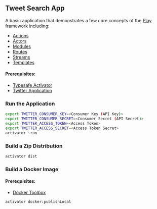 ## Tweet Search App

A basic application that demonstrates a few core concepts of the [Play](http://www.playframework.com) framework including:

* [Actions](https://www.playframework.com/documentation/2.5.x/JavaActionsComposition)
* [Actors](https://www.playframework.com/documentation/2.5.x/JavaAkka)
* [Modules](https://www.playframework.com/documentation/2.5.x/JavaPlayModules)
* [Routes](https://www.playframework.com/documentation/2.5.x/JavaRouting)
* [Streams](http://www.reactive-streams.org/)
* [Templates](https://www.playframework.com/documentation/2.5.x/JavaTemplateUseCases)

#### Prerequisites: 
* [Typesafe Activator](https://www.lightbend.com/activator/download)
* [Twitter Application](https://apps.twitter.com/)

### Run the Application

```bash
export TWITTER_CONSUMER_KEY=<Consumer Key (API Key)>
export TWITTER_CONSUMER_SECRET=<Consumer Secret (API Secret)>
export TWITTER_ACCESS_TOKEN=<Access Token>
export TWITTER_ACCESS_SECRET=<Access Token Secret>
activator ~run
```

### Build a Zip Distribution

```bash
activator dist
```

### Build a Docker Image
#### Prerequisites: 
* [Docker Toolbox](https://www.docker.com/products/docker-toolbox)

```bash
activator docker:publishLocal
```
